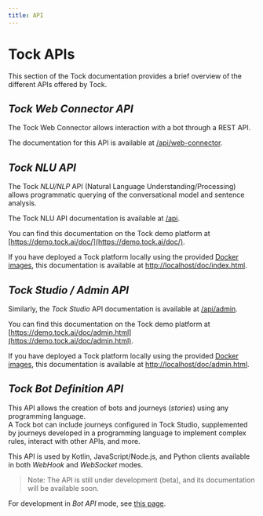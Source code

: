 ```yaml
---
title: API
---
```


# Tock APIs

This section of the Tock documentation provides a brief overview of the different APIs offered by Tock.

## *Tock Web Connector API*

The Tock Web Connector allows interaction with a bot through a REST API.

The documentation for this API is available at [/api/web-connector](../../../api/web-connector).

## *Tock NLU API*

The Tock _NLU/NLP_ API (Natural Language Understanding/Processing) allows programmatic querying of the conversational model and sentence analysis.

The Tock NLU API documentation is available at [/api](../../../api/).

You can find this documentation on the Tock demo platform at [https://demo.tock.ai/doc/](https://demo.tock.ai/doc/).

If you have deployed a Tock platform locally using the provided [Docker images](https://github.com/theopenconversationkit/tock-docker), this documentation is available at [http://localhost/doc/index.html](http://localhost/doc/index.html).

## *Tock Studio / Admin API*

Similarly, the _Tock Studio_ API documentation is available at [/api/admin](../../../api/admin).

You can find this documentation on the Tock demo platform at [https://demo.tock.ai/doc/admin.html](https://demo.tock.ai/doc/admin.html).

If you have deployed a Tock platform locally using the provided [Docker images](https://github.com/theopenconversationkit/tock-docker), this documentation is available at [http://localhost/doc/admin.html](http://localhost/doc/admin.html).

## *Tock Bot Definition API*

This API allows the creation of bots and journeys (_stories_) using any programming language.  
A Tock bot can include journeys configured in Tock Studio, supplemented by journeys developed in a programming language to implement complex rules, interact with other APIs, and more.

This API is used by Kotlin, JavaScript/Node.js, and Python clients available in both _WebHook_ and _WebSocket_ modes.

> Note: The API is still under development (beta), and its documentation will be available soon.

For development in _Bot API_ mode, see [this page](bot-api.md).
